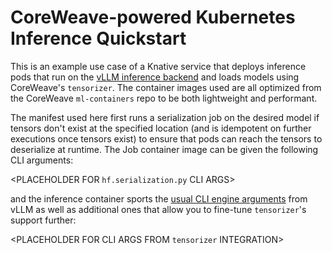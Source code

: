 # CoreWeave-powered Kubernetes Inference Quickstart
This is an example use case of a Knative service that deploys inference pods that run on the 
[vLLM inference backend](https://github.com/vllm-project/vllm/) and loads models using CoreWeave's `tensorizer`. The
container images used are all optimized from the CoreWeave `ml-containers` repo to be both lightweight and performant.

The manifest used here first runs a serialization job on the desired model if tensors don't exist at the specified 
location (and is idempotent on further executions once tensors exist) to ensure that pods can reach the tensors
to deserialize at runtime. The Job container image can be given the following CLI arguments:

<PLACEHOLDER FOR `hf.serialization.py` CLI ARGS>

and the inference container sports the 
[usual CLI engine arguments](https://docs.vllm.ai/en/latest/models/engine_args.html) from vLLM as well as additional 
ones that allow you to fine-tune `tensorizer`'s support further:

<PLACEHOLDER FOR CLI ARGS FROM `tensorizer` INTEGRATION>
